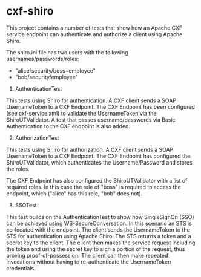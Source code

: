 cxf-shiro
===========

This project contains a number of tests that show how an Apache CXF service
endpoint can authenticate and authorize a client using Apache Shiro.

The shiro.ini file has two users with the following usernames/passwords/roles:

 - "alice/security/boss+employee"
 - "bob/security/employee"

1) AuthenticationTest

This tests using Shiro for authentication. A CXF client sends a SOAP
UsernameToken to a CXF Endpoint. The CXF Endpoint has been configured (see
cxf-service.xml) to validate the UsernameToken via the ShiroUTValidator. A
test that passes username/passwords via Basic Authentication to the CXF
endpoint is also added.

2) AuthorizationTest

This tests using Shiro for authorization. A CXF client sends a SOAP
UsernameToken to a CXF Endpoint. The CXF Endpoint has configured the
ShiroUTValidator, which authenticates the Username/Password and stores the
roles.

The CXF Endpoint has also configured the ShiroUTValidator with a list of
required roles. In this case the role of "boss" is required to access the 
endpoint, which ("alice" has this role, "bob" does not). 

3) SSOTest

This test builds on the AuthenticationTest to show how SingleSignOn (SSO) can
be achieved using WS-SecureConversation. In this scenario an STS is co-located
with the endpoint. The client sends the UsernameToken to the STS for 
authentication using Apache Shiro. The STS returns a token and a secret key
to the client. The client then makes the service request including the token
and using the secret key to sign a portion of the request, thus proving
proof-of-possession. The client can then make repeated invocations without 
having to re-authenticate the UsernameToken credentials.

